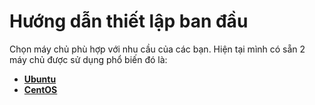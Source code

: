 # Hướng dẫn thiết lập ban đầu
Chọn máy chủ phù hợp với nhu cầu của các bạn. Hiện tại mình có sẵn 2 máy chủ được sử dụng phổ biến đó là:
* **[Ubuntu](https://github.com/LamTruong-Cybersecurity/Initial-Server-Setup/blob/master/Ubuntu.md)**
* **[CentOS](https://github.com/LamTruong-Cybersecurity/Initial-Server-Setup/blob/master/CentOS.md)**
